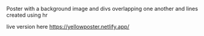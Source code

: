 Poster with a background image and divs overlapping one another and lines created using hr 

live version here https://yellowposter.netlify.app/